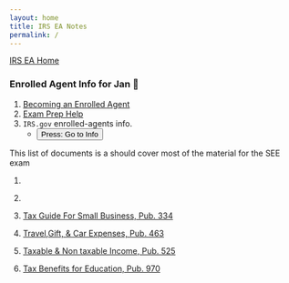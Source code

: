 ```yaml
---
layout: home
title: IRS EA Notes
permalink: /
---
```


<script>
function buttonFunc() { window.open("https://www.irs.gov/tax-professionals/enrolled-agents"); }
</script>

[IRS EA Home](https://mcc-us.github.io/irs.ea/)

### Enrolled Agent Info for Jan :honeybee:

1. [Becoming an Enrolled Agent](https://mcc-us.github.io/irs.ea/pages/1-minor-p5279/)
2. [Exam Prep Help](https://mcc-us.github.io/irs.ea/pages/02-ea-exam-prep/)
3. `IRS.gov` enrolled-agents info.  
   - <button onclick="buttonFunc()">Press: Go to Info</button>

This list of documents is a should cover most of the material for the SEE exam

1.  <a href="/irs.ea/assets/irs.pubs/p17.pdf" download="Tax Guide, Pub. 17"> 
   
   
2. [](/irs.ea/assets/irs.pubs/p17.pdf)



2. [Tax Guide For Small Business, Pub. 334](/irs.ea/assets/irs.pubs/p334.pdf)



3. [Travel,Gift, & Car Expenses, Pub. 463](/irs.ea/assets/irs.pubs/p463.pdf)


4. [Taxable & Non taxable Income, Pub. 525](/irs.ea/assets/irs.pubs/p525.pdf)


5. [Tax Benefits for Education, Pub. 970](/irs.ea/assets/irs.pubs/p970.pdf)


